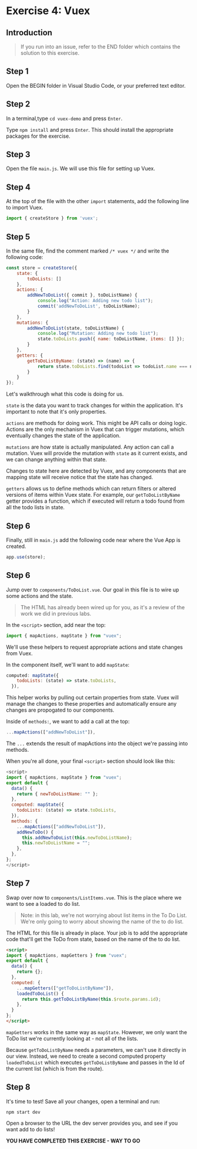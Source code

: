 # Exercise 4: Vuex

## Introduction

> If you run into an issue, refer to the END folder which contains the solution to this exercise.

## Step 1
Open the BEGIN folder in Visual Studio Code, or your preferred text editor.

## Step 2
In a terminal,type `cd vuex-demo` and press `Enter`.

Type `npm install` and press `Enter`.  This should install the appropriate packages for the exercise.

## Step 3
Open the file `main.js`.  We will use this file for setting up Vuex.

## Step 4
At the top of the file with the other `import` statements, add the following line to import Vuex.

```javascript
import { createStore } from 'vuex';
```

## Step 5
In the same file, find the comment marked `/* vuex */` and write the following code:

```javascript
const store = createStore({
    state: {
        toDoLists: []
    },
    actions: {
        addNewToDoList({ commit }, toDoListName) {
            console.log("Action: Adding new todo list");
            commit('addNewToDoList', toDoListName);
        }
    },
    mutations: {
        addNewToDoList(state, toDoListName) {
            console.log("Mutation: Adding new todo list");
            state.toDoLists.push({ name: toDoListName, items: [] });
        }
    },
    getters: {
        getToDoListByName: (state) => (name) => {
            return state.toDoLists.find(todoList => todoList.name === name);
        }
    }
});
```

Let's walkthrough what this code is doing for us.

`state` is the data you want to track changes for within the application.  It's important to note that it's only properties.

`actions` are methods for doing work.  This might be API calls or doing logic.  Actions are the only mechanism in Vuex that can trigger mutations, which eventually changes the state of the application.

`mutations` are how state is actually manipulated.  Any action can call a mutation. Vuex will provide the mutation with `state` as it current exists, and we can change anything within that state.  

Changes to state here are detected by Vuex, and any components that are mapping state will receive notice that the state has changed.

`getters` allows us to define methods which can return filters or altered versions of items within Vuex state.  For example, our `getToDoListByName` getter provides a function, which if executed will return a todo found from all the todo lists in state.

## Step 6
Finally, still in `main.js` add the following code near where the Vue App is created.

```javascript
app.use(store);
```

## Step 6
Jump over to `components/ToDoList.vue`.  Our goal in this file is to wire up some actions and the state.

> The HTML has already been wired up for you, as it's a review of the work we did in previous labs.

In the `<script>` section, add near the top:

```javascript
import { mapActions, mapState } from "vuex";
```

We'll use these helpers to request appropriate actions and state changes from Vuex.

In the component itself, we'll want to add `mapState`:

```javascript
computed: mapState({
    todoLists: (state) => state.toDoLists,
  }),
```

This helper works by pulling out certain properties from state.  Vuex will manage the changes to these properties and automatically ensure any changes are propogated to our components.

Inside of `methods:`, we want to add a call at the top:

```javascript
...mapActions(["addNewToDoList"]),
```

The `...` extends the result of mapActions into the object we're passing into methods.

When you're all done, your final `<script>` section should look like this:

```javascript
<script>
import { mapActions, mapState } from "vuex";
export default {
  data() {
    return { newToDoListName: "" };
  },
  computed: mapState({
    todoLists: (state) => state.toDoLists,
  }),
  methods: {
    ...mapActions(["addNewToDoList"]),
    addNewToDo() {
      this.addNewToDoList(this.newToDoListName);
      this.newToDoListName = "";
    },
  },
};
</script>
```

## Step 7
Swap over now to `components/ListItems.vue`.  This is the place where we want to see a loaded to do list.

> Note: in this lab, we're not worrying about list items in the To Do List.  We're only going to worry about showing the name of the to do list.

The HTML for this file is already in place.  Your job is to add the appropriate code that'll get the ToDo from state, based on the name of the to do list.

```html
<script>
import { mapActions, mapGetters } from "vuex";
export default {
  data() {
    return {};
  },
  computed: {
    ...mapGetters(["getToDoListByName"]),
    loadedToDoList() {
      return this.getToDoListByName(this.$route.params.id);
    },
  }
};
</script>
```

`mapGetters` works in the same way as `mapState`.  However, we only want the ToDo list we're currently looking at - not all of the lists.

Because `getToDoListByName` needs a parameters, we can't use it directly in our view.  Instead, we need to create a second computed property `loadedToDoList` which executes `getToDoListByName` and passes in the Id of the current list (which is from the route).

## Step 8
It's time to test!  Save all your changes, open a terminal and run:

```
npm start dev
```

Open a browser to the URL the dev server provides you, and see if you want add to do lists!


**YOU HAVE COMPLETED THIS EXERCISE - WAY TO GO**

